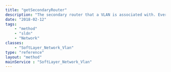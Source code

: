 ```yaml
---
title: "getSecondaryRouter"
description: "The secondary router that a VLAN is associated with. Every SoftLayer VLAN is connected to more than one router for greater network redundancy."
date: "2018-02-12"
tags:
    - "method"
    - "sldn"
    - "Network"
classes:
    - "SoftLayer_Network_Vlan"
type: "reference"
layout: "method"
mainService : "SoftLayer_Network_Vlan"
---
```

